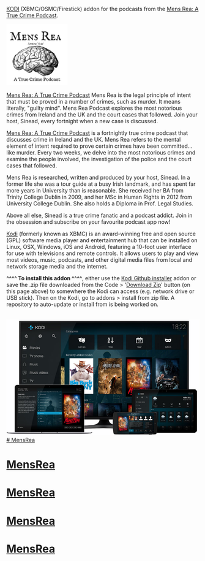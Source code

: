 <a href="https://kodi.tv">KODI<a> (XBMC/OSMC/Firestick) addon for the podcasts from the <a href="https://mensreapod.com/">Mens Rea: A True Crime Podcast</a>.<br>

<img src="https://github.com/leopheard/MensRea/blob/main/resources/media/icon.jpg?raw=true" width="160" height="160" alt="Mens Rea"><br>

<a href="https://mensreapod.com/">Mens Rea: A True Crime Podcast</a> Mens Rea is the legal principle of intent that must be proved in a number of crimes, such as murder. It means literally, "guilty mind". Mens Rea Podcast explores the most notorious crimes from Ireland and the UK and the court cases that followed. Join your host, Sinead, every fortnight when a new case is discussed.

<a href="https://mensreapod.com/">Mens Rea: A True Crime Podcast</a> is a fortnightly true crime podcast that discusses crime in Ireland and the UK. Mens Rea refers to the mental element of intent required to prove certain crimes have been committed... like murder. Every two weeks, we delve into the most notorious crimes and examine the people involved, the investigation of the police and the court cases that followed.<br>

Mens Rea is researched, written and produced by your host, Sinead. In a former life she was a tour guide at a busy Irish landmark, and has spent far more years in University than is reasonable. She received her BA from Trinity College Dublin in 2009, and her MSc in Human Rights in 2012 from University College Dublin. She also holds a Diploma in Prof. Legal Studies.<br>

Above all else, Sinead is a true crime fanatic and a podcast addict. Join in the obsession and subscribe on your favourite podcast app now!<br>

<a href="https://www.kodi.tv">Kodi</a> (formerly known as XBMC) is an award-winning free and open source (GPL) software media player and entertainment hub that can be installed on Linux, OSX, Windows, iOS and Android, featuring a 10-foot user interface for use with televisions and remote controls. It allows users to play and view most videos, music, podcasts, and other digital media files from local and network storage media and the internet.<br>

<b>^^^^ To install this addon ^^^^</b>, either use the <a href="https://www.tvaddons.co/github-browser-kodi/">Kodi Github installer</a> addon or save the .zip file downloaded from the Code > '<a href="https://github.com/leopheard/MensRea/archive/refs/heads/master.zip">Download Zip</a>' button (on this page above) to somewhere the Kodi can access (e.g. network drive or USB stick). Then on the Kodi, go to addons > install from zip file. A repository to auto-update or install from is being worked on.<br>

<br><a href="https://www.kodi.tv"><img src="https://github.com/leopheard/Audio-Podcasts/blob/master/resources/media/about--devices.jpg?raw=true"># MensRea
# MensRea
# MensRea
# MensRea
# MensRea
